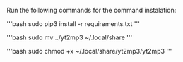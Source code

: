 Run the following commands for the command instalation:

'''bash
sudo pip3 install -r requirements.txt
'''

'''bash
sudo mv ../yt2mp3 ~/.local/share
'''

'''bash
sudo chmod +x ~/.local/share/yt2mp3/yt2mp3
'''